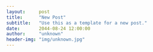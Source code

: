 ```yaml
---
layout:     post
title:      "New Post"
subtitle:   "Use this as a template for a new post."
date:       2044-08-24 12:00:00
author:     "unknown"
header-img: "img/unknown.jpg"
---
```


